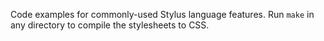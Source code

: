 Code examples for commonly-used Stylus language features. Run `make` in any
directory to compile the stylesheets to CSS.
